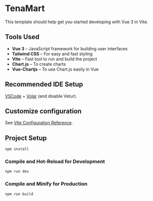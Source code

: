 # TenaMart

This template should help get you started developing with Vue 3 in Vite.

## Tools Used

- **Vue 3** – JavaScript framework for building user interfaces
- **Tailwind CSS** – For easy and fast styling
- **Vite** – Fast tool to run and build the project
- **Chart.js** – To create charts
- **Vue-Chartjs** – To use Chart.js easily in Vue

## Recommended IDE Setup

[VSCode](https://code.visualstudio.com/) + [Volar](https://marketplace.visualstudio.com/items?itemName=Vue.volar) (and disable Vetur).

## Customize configuration

See [Vite Configuration Reference](https://vite.dev/config/).

## Project Setup

```sh
npm install
```

### Compile and Hot-Reload for Development

```sh
npm run dev
```

### Compile and Minify for Production

```sh
npm run build
```
